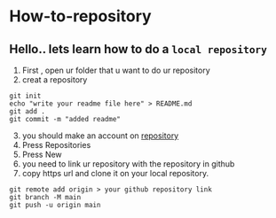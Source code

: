 # How-to-repository
## Hello.. lets learn how to do a ` local repository `
 1. First , open ur folder that u want to do ur repository
 2. creat a repository 
```git
git init 
echo "write your readme file here" > README.md
git add .
git commit -m "added readme"
```
 3. you should make an account on [repository](https://github.com/)
 4. Press   Repositories 
 5. Press  New 
 6. you need to link ur repository with the repository in github
 7. copy https url and clone it on your local repository.
 ```git
git remote add origin > your github repository link
git branch -M main
git push -u origin main
```


